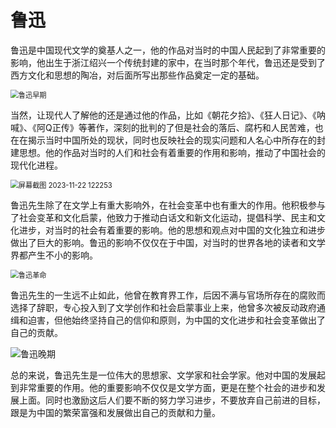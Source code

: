 # 鲁迅

​		鲁迅是中国现代文学的奠基人之一，他的作品对当时的中国人民起到了非常重要的影响，他出生于浙江绍兴一个传统封建的家中，在当时那个年代，鲁迅还是受到了西方文化和思想的陶冶，对后面所写出那些作品奠定一定的基础。

<img src="C:\Users\牟晓燕\OneDrive\桌面\鲁迅\鲁迅早期.jpg" alt="鲁迅早期" style="zoom:80%;" />

​		当然，让现代人了解他的还是通过他的作品，比如《朝花夕拾》、《狂人日记》、《呐喊》、《阿Q正传》等著作，深刻的批判的了但是社会的落后、腐朽和人民苦难，也在在揭示当时中国所处的现状，同时也反映社会的现实问题和人名心中所存在的封建思想。他的作品对当时的人们和社会有着重要的作用和影响，推动了中国社会的现代化进程。

<img src="C:\Users\牟晓燕\OneDrive\桌面\鲁迅\屏幕截图 2023-11-22 122253.png" alt="屏幕截图 2023-11-22 122253" style="zoom:80%;" />

​		鲁迅先生除了在文学上有重大影响外，在社会变革中也有重大的作用。他积极参与了社会变革和文化启蒙，他致力于推动白话文和新文化运动，提倡科学、民主和文化进步，对当时的社会有着重要的影响。他的思想和观点对中国的文化独立和进步做出了巨大的影响。鲁迅的影响不仅仅在于中国，对当时的世界各地的读者和文学界都产生不小的影响。

<img src="C:\Users\牟晓燕\OneDrive\桌面\鲁迅\鲁迅革命.jpg" alt="鲁迅革命" style="zoom:80%;" />

​		鲁迅先生的一生远不止如此，他曾在教育界工作，后因不满与官场所存在的腐败而选择了辞职，专心投入到了文学创作和社会启蒙事业上来，他曾多次被反动政府通缉和迫害，但他始终坚持自己的信仰和原则，为中国的文化进步和社会变革做出了自己的贡献。

![鲁迅晚期](C:\Users\牟晓燕\OneDrive\桌面\鲁迅\鲁迅晚期.jpg)

​		总的来说，鲁迅先生是一位伟大的思想家、文学家和社会学家。他对中国的发展起到非常重要的作用。他的重要影响不仅仅是文学方面，更是在整个社会的进步和发展上面。同时也激励这后人们要不断的努力学习进步，不要放弃自己前进的目标，跟是为中国的繁荣富强和发展做出自己的贡献和力量。